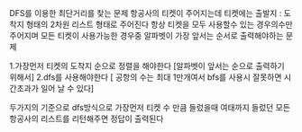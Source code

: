 DFS를 이용한 최단거리를 찾는 문제
항공사의 티켓이 주어지는데 티켓에는 출발지 : 도착지 형태의 2차원 리스트 형태로 주어진다 항상 티켓을 모두 사용할수 있는 경우의수만 주어지며 모든 티켓이 사용가능한 경우중 알파벳이 가장 앞서는 순서로 출력해야하는 문제

1.가장먼저 티켓의 도착지 순으로 정렬을 해야한다 [알파벳이 앞서는 순으로 출력하기 위해서]
2.dfs를 사용해야한다 [ 공항의 수는 최대 1만개여서 bfs를 사용시 잘못하면 시간초과가 일어 날 수 있다]

두가지의 기준으로 dfs방식으로 가장먼저 티켓 수 만큼 들렀을때 여태까지 들렀던 모든 항공사의 리스트를 리턴해주면 정답이 출력된다